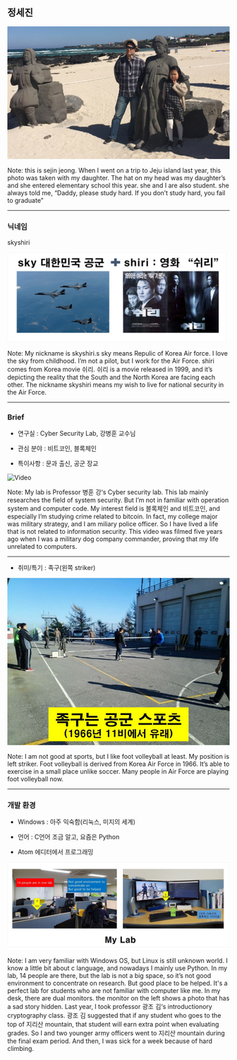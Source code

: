 ## 정세진

![Logo](images/break.jpg)

Note:
this is sejin jeong.
When I went on a trip to Jeju island last year, this photo was taken with my daughter.
The hat on my head was my daughter’s and she entered elementary school this year.
she and I are also student. she always told me,
“Daddy, please study hard. If you don’t study hard, you fail to graduate”

---

### 닉네임

skyshiri

![Logo](images/skyshiri.jpg)

Note:
My nickname is skyshiri.s
sky means Repulic of Korea Air force. I love the sky from childhood.
I’m not a pilot, but I work for the Air Force.
shiri comes from Korea movie 쉬리. 쉬리 is a movie released in 1999,
and it’s depicting the reality that the South and the North Korea are facing each other.
The nickname skyshiri means my wish to live for national security in the Air Force.

---

### Brief

- 연구실 : Cyber Security Lab, 강병훈 교수님

- 관심 분야 : 비트코인, 블록체인

- 특이사항 : 문과 출신, 공군 장교

![Video](https://www.youtube.com/embed/FxJAmava00k)

Note:
My lab is Professor 병훈 강‘s Cyber security lab.
This lab mainly researches the field of system security.
But I’m not in familiar with operation system and computer code.
My interest field is 블록체인 and 비트코인, and especially I’m studying crime related to bitcoin.
In fact, my college major was military strategy, and I am miliary police officer.
So I have lived a life that is not related to information security.
This video was filmed five years ago when I was a military dog company commander,
proving that my life unrelated to computers.

---

- 취미/특기 : 족구(왼쪽 striker)

![Logo](images/soccer.jpg)

Note:
I am not good at sports, but I like foot volleyball at least.
My position is left striker. Foot volleyball is derived from Korea Air Force in 1966.
It’s able to exercise in a small place unlike soccer. Many people in Air Force are playing foot volleyball now.

---

### 개발 환경

- Windows : 아주 익숙함(리눅스, 미지의 세계)

- 언어 : C언어 조금 알고, 요즘은 Python

- Atom 에디터에서 프로그래밍

![Logo](images/lab.jpg)

Note:
I am very familiar with Windows OS, but Linux is still unknown world.
I know a little bit about c language, and nowadays I mainly use Python.
In my lab, 14 people are there, but the lab is not a big space, so it’s not good environment to concentrate on research.
But good place to be helped. It's a perfect lab for students who are not familiar with computer like me.
In my desk, there are dual monitors. the monitor on the left shows a photo that has a sad story hidden.
Last year, I took professor 광조 김‘s introductionory cryptography class.
광조 김 suggested that if any student who goes to the top of 지리산 mountain,
that student will earn extra point when evaluating grades.
So I and two younger army officers went to 지리산 mountain during the final exam period.
And then, I was sick for a week because of hard climbing.
